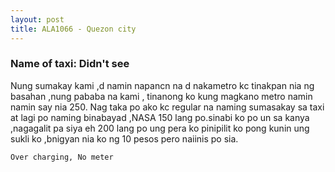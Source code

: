 ```yaml
---
layout: post
title: ALA1066 - Quezon city
---
```


### Name of taxi: Didn't see

Nung sumakay kami ,d namin napancn na d nakametro kc tinakpan nia ng basahan ,nung pababa na kami , tinanong ko kung magkano metro namin namin say nia 250. Nag taka po ako kc regular na naming sumasakay sa taxi at lagi po naming binabayad ,NASA 150 lang po.sinabi ko po un  sa kanya ,nagagalit pa siya eh 200 lang po ung pera ko pinipilit ko pong kunin ung sukli ko ,bnigyan nia ko ng 10 pesos pero naiinis po sia.

```Over charging, No meter```
